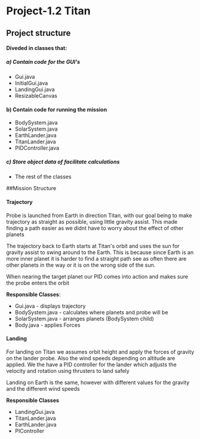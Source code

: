 # Project-1.2 Titan 

## Project structure

#### Diveded in classes that:

##### a) Contain code for the GUI's
* Gui.java
* InitialGui.java
* LandingGui.java
* ResizableCanvas

#### b) Contain code for running the mission
* BodySystem.java
* SolarSystem.java
* EarthLander.java
* TitanLander.java
* PIDController.java

##### c) Store object data of facilitate calculations
* The rest of the classes


##Mission Structure 

#### Trajectory 

Probe is launched from Earth in direction Titan, 
with our goal being to make trajectory as straight as possible, 
using little gravity assist. This made finding a path easier as we 
didnt have to worry about the effect of other planets 

The trajectory back to Earth starts at Titan's orbit and uses the sun
for gravity assist to swing around to the Earth. This is because since
Earth is an more inner planet it is harder to find a straight path see as
often there are other planets in the way or it is on the wrong side of the sun.

When nearing the target planet our PID comes into action and makes sure the 
probe enters the orbit

**Responsible Classes**:
* Gui.java - displays trajectory 
* BodySystem.java - calculates where planets and probe will be 
* SolarSystem.java - arranges planets (BodySystem child)
* Body.java - applies Forces

#### Landing 

For landing on Titan we assumes orbit height and apply the forces of gravity 
on the lander probe. Also the wind speeds depending on altitude are applied.
We the have a PID controller for the lander which adjusts the velocity and rotation
using thrusters to land safely  

Landing on Earth is the same, however with different values for the gravity and 
the different wind speeds 

**Responsible Classes**
* LandingGui.java
* TitanLander.java
* EarthLander.java
* PIController

